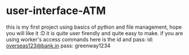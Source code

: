 # user-interface-ATM
this is my first project using basics of python and file management, hope you will like it :D
it is quite user firendly and quite easy to make.
if you are using worker's access commands here is the id and pass:
id: overseas123@bank.in
pass: greenway1234
